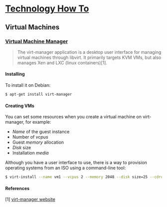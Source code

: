# [Technology How To](/readme.md)

## Virtual Machines

### [Virtual Machine Manager](/virt-manager.md)

> The virt-manager application is a desktop user interface for managing virtual machines through libvirt. It primarily targets KVM VMs, but also manages Xen and LXC (linux containers)[1].

#### Installing

To install it on Debian:

```sh
$ apt-get install virt-manager
```

#### Creating VMs

You can set some resources when you create a virtual machine on virt-manager, for example:

- *Name* of the guest instance
- Number of *vcpus*
- Guest *memory* allocation
- *Disk* size
- Installation *media*

Although you have a user interface to use, there is a way to provision operating systems from an ISO using a command-line tool:

```sh
$ virt-install --name vm1 --vcpus 2 --memory 2048 --disk size=25 --cdrom /home/cluster/iso/your-favorite-distro.iso
```

#### References

[1] [virt-manager website](https://virt-manager.org/)
